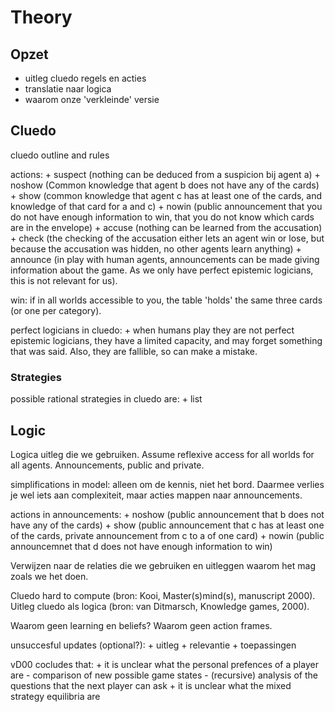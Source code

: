 Theory
======

Opzet
-----

- uitleg cluedo regels en acties
- translatie naar logica
- waarom onze 'verkleinde' versie


Cluedo
------

cluedo outline and rules

actions:
	+ suspect (nothing can be deduced from a suspicion bij agent a)
	+ noshow (Common knowledge that agent b does not have any of the cards)
	+ show (common knowledge that agent c has at least one of the cards, and knowledge of that card for a and c)
	+ nowin (public announcement that you do not have enough information to win, that you do not know which cards are in the envelope)
	+ accuse (nothing can be learned from the accusation)
	+ check (the checking of the accusation either lets an agent win or lose, but because the accusation was hidden, no other agents learn anything)
	+ announce (in play with human agents, announcements can be made giving information about the game. As we only have perfect epistemic logicians, this is not relevant for us).

win: if in all worlds accessible to you, the table 'holds' the same three cards (or one per category).

perfect logicians in cluedo:
	+ when humans play they are not perfect epistemic logicians, they have a limited capacity, and may forget something that was said. Also, they are fallible, so can make a mistake.

### Strategies 
possible rational strategies in cluedo are:
	+ list

Logic
-----

Logica uitleg die we gebruiken. Assume reflexive access for all worlds for all agents. Announcements, public and private. 

simplifications in model: alleen om de kennis, niet het bord. Daarmee verlies je wel iets aan complexiteit, maar acties mappen naar announcements.

actions in announcements:
	+ noshow (public announcement that b does not have any of the cards)
	+ show (public announcement that c has at least one of the cards, private announcement from c to a of one card)
	+ nowin (public announcemnet that d does not have enough information to win)

Verwijzen naar de relaties die we gebruiken en uitleggen waarom het mag zoals we het doen.

Cluedo hard to compute (bron: Kooi, Master(s)mind(s), manuscript 2000). Uitleg cluedo als logica (bron: van Ditmarsch, Knowledge games, 2000).

Waarom geen learning en beliefs? Waarom geen action frames.

unsuccesful updates (optional?):
	+ uitleg
	+ relevantie
	+ toepassingen

vD00 cocludes that:
 	+ it is unclear what the personal prefences of a player are
 		- comparison of new possible game states
 		- (recursive) analysis of the questions that the next player can ask
 	+ it is unclear what the mixed strategy equilibria are



